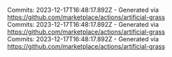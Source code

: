 Commits: 2023-12-17T16:48:17.892Z - Generated via https://github.com/marketplace/actions/artificial-grass
<br>
Commits: 2023-12-17T16:48:17.892Z - Generated via https://github.com/marketplace/actions/artificial-grass
<br>
Commits: 2023-12-17T16:48:17.892Z - Generated via https://github.com/marketplace/actions/artificial-grass
<br>
